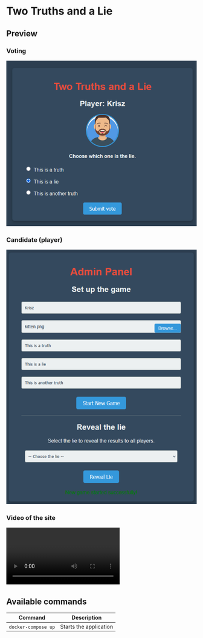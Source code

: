 # Two Truths and a Lie

## Preview

### Voting

![vote](images/image-3.png)

### Candidate (player)

![admin](images/image-2.png)

### Video of the site

![video](videos/2truth1lie.mp4)

## Available commands

| Command | Description |
|---|---|
| `docker-compose up` | Starts the application |
